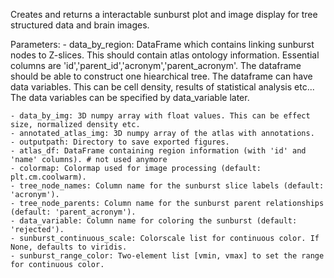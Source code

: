 Creates and returns a interactable sunburst plot and image display for tree structured data and brain images.

Parameters:
    - data_by_region: DataFrame which contains linking sunburst nodes to Z-slices. 
        This should contain atlas ontology information. Essential columns are 'id','parent_id','acronym','parent_acronym'. 
        The dataframe should be able to construct one hiearchical tree. 
        The dataframe can have data variables. This can be cell density, results of statistical analysis etc...
        The data variables can be specified by data_variable later.
        
    - data_by_img: 3D numpy array with float values. This can be effect size, normalized density etc.
    - annotated_atlas_img: 3D numpy array of the atlas with annotations.
    - outputpath: Directory to save exported figures.
    - atlas_df: DataFrame containing region information (with 'id' and 'name' columns). # not used anymore
    - colormap: Colormap used for image processing (default: plt.cm.coolwarm).
    - tree_node_names: Column name for the sunburst slice labels (default: 'acronym').
    - tree_node_parents: Column name for the sunburst parent relationships (default: 'parent_acronym').
    - data_variable: Column name for coloring the sunburst (default: 'rejected').
    - sunburst_continuous_scale: Colorscale list for continuous color. If None, defaults to viridis.
    - sunburst_range_color: Two-element list [vmin, vmax] to set the range for continuous color.



